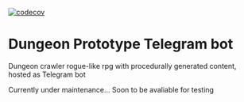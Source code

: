 [![codecov](https://codecov.io/gh/Walrus94/DungeonPrototype/branch/master/graph/badge.svg)](https://codecov.io/gh/Walrus94/DungeonPrototype)


# Dungeon Prototype Telegram bot
Dungeon crawler rogue-like rpg with procedurally generated content, hosted as Telegram bot

Currently under maintenance... Soon to be avaliable for testing

